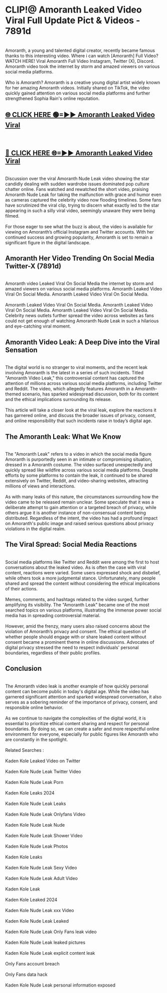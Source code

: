# CLIP!@ Amoranth Leaked Video Viral Full Update Pict & Videos - 7891d
<br>
Amoranth, a young and talented digital creator, recently became famous thanks to this interesting video. Where i can watch [Amoranth] Full Video? WATCH HERE! Viral Amoranth Full Video Instagram, Twitter (X), Discord. Amoranth video took the internet by storm and amazed viewers on various social media platforms.
<br><br>
Who is Amoranth? Amoranth is a creative young digital artist widely known for her amazing Amoranth videos. Initially shared on TikTok, the video quickly gained attention on various social media platforms and further strengthened Sophia Rain's online reputation.
<br>
<h2><a href="https://bestclip.site?title=Amoranth">🌐 CLICK HERE 🟢=►► Amoranth Leaked Video Viral</a></h2>
<br>
<h2><a href="https://bestclip.site?title=Amoranth">🔴 CLICK HERE 🌐=►► Amoranth Leaked Video Viral</a></h2>
<br>
Discussion over the viral Amoranth Nude Leak video showing the star candidly dealing with sudden wardrobe issues dominated pop culture chatter online. Fans watched and rewatched the short video, praising Amoranth Nude Leak for taking the malfunction with grace and humor even as cameras captured the celebrity video now flooding timelines. Some fans have scrutinized the viral clip, trying to discern what exactly led to the star appearing in such a silly viral video, seemingly unaware they were being filmed.
<br><br>
For those eager to see what the buzz is about, the video is available for viewing on Amoranth’s official Instagram and Twitter accounts. With her continued success and growing popularity, Amoranth is set to remain a significant figure in the digital landscape.
<br>
<h2>Amoranth Her Video Trending On Social Media Twitter-X (7891d)</h2>
<br>
Amoranth video Leaked Viral On Social Media the internet by storm and amazed viewers on various social media platforms. Amoranth Leaked Video Viral On Social Media. Amoranth Leaked Video Viral On Social Media.
<br><br>
Amoranth Leaked Video Viral On Social Media. Amoranth Leaked Video Viral On Social Media. Amoranth Leaked Video Viral On Social Media. Celebrity news outlets further spread the video across websites as fans could not get enough of watching Amoranth Nude Leak in such a hilarious and eye-catching viral moment.
<br>
<h2>Amoranth Video Leak: A Deep Dive into the Viral Sensation</h2>
<br>
The digital world is no stranger to viral moments, and the recent leak involving Amoranth is the latest in a series of such incidents. Titled "Amoranth Video Leak," this controversial content has captured the attention of millions across various social media platforms, including Twitter and Reddit. The video, which allegedly features Amoranth in a Amoranth-themed scenario, has sparked widespread discussion, both for its content and the ethical implications surrounding its release.
<br><br>
This article will take a closer look at the viral leak, explore the reactions it has garnered online, and discuss the broader issues of privacy, consent, and online responsibility that such incidents raise in today’s digital age.
<br>
<h2>The Amoranth Leak: What We Know</h2>
<br>
The "Amoranth Leak" refers to a video in which the social media figure Amoranth is purportedly seen in an intimate or compromising situation, dressed in a Amoranth costume. The video surfaced unexpectedly and quickly spread like wildfire across various social media platforms. Despite efforts by some platforms to contain the leak, it continued to be shared extensively on Twitter, Reddit, and video-sharing websites, attracting millions of views and interactions.
<br><br>
As with many leaks of this nature, the circumstances surrounding how the video came to be released remain unclear. Some speculate that it was a deliberate attempt to gain attention or a targeted breach of privacy, while others argue it is another instance of non-consensual content being distributed. Regardless of the intent, the video has had a profound impact on Amoranth's public image and raised serious questions about privacy violations in the digital realm.
<br>
<h2>The Viral Spread: Social Media Reactions</h2>
<br>
Social media platforms like Twitter and Reddit were among the first to host conversations about the leaked video. As is often the case with viral content, reactions were varied. Some users expressed shock and disbelief, while others took a more judgmental stance. Unfortunately, many people shared and spread the content without considering the ethical implications of their actions.
<br><br>
Memes, comments, and hashtags related to the video surged, further amplifying its visibility. The "Amoranth Leak" became one of the most searched topics on various platforms, illustrating the immense power social media has in spreading controversial material.
<br><br>
However, amid the frenzy, many users also raised concerns about the violation of Amoranth’s privacy and consent. The ethical question of whether people should engage with or share leaked content without consent became a prominent theme in online discussions. Advocates of digital privacy stressed the need to respect individuals' personal boundaries, regardless of their public profiles.
<br>
<h2>Conclusion</h2>
<br>
The Amoranth video leak is another example of how quickly personal content can become public in today's digital age. While the video has garnered significant attention and sparked widespread conversation, it also serves as a sobering reminder of the importance of privacy, consent, and responsible online behavior.
<br><br>
As we continue to navigate the complexities of the digital world, it is essential to prioritize ethical content sharing and respect for personal boundaries. By doing so, we can create a safer and more respectful online environment for everyone, especially for public figures like Amoranth who are constantly in the spotlight.
<br><br>
Related Searches :
<br><br>
Kaden Kole Leaked Video on Twitter
<br><br>
Kaden Kole Nude Leak Twitter Video
<br><br>
Kaden Kole Nude Leak Porn
<br><br>
Kaden Kole Leaks 2024
<br><br>
Kaden Kole Nude Leak Leaks
<br><br>
Kaden Kole Nude Leak Onlyfans Video
<br><br>
Kaden Kole Nude Leak Nude
<br><br>
Kaden Kole Nude Leak Shower Video
<br><br>
Kaden Kole Nude Leak Photos
<br><br>
Kaden Kole Leaks
<br><br>
Kaden Kole Nude Leak Sexy Video
<br><br>
Kaden Kole Nude Leak Adult Video
<br><br>
Kaden Kole Leak
<br><br>
Kaden Kole Leaked 2024
<br><br>
Kaden Kole Nude Leak xxx Video
<br><br>
Kaden Kole Nude Leak Leaked
<br><br>
Kaden Kole Nude Leak Only Fans leak video
<br><br>
Kaden Kole Nude Leak leaked pictures
<br><br>
Kaden Kole Nude Leak explicit content leak
<br><br>
Only Fans account breach
<br><br>
Only Fans data hack
<br><br>
Kaden Kole Nude Leak personal information exposed
